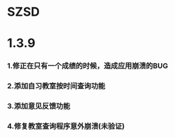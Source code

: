 # SZSD
# 1.3.9
### 1.修正在只有一个成绩的时候，造成应用崩溃的BUG
### 2.添加自习教室按时间查询功能
### 3.添加意见反馈功能
### 4.修复教室查询程序意外崩溃(未验证)
